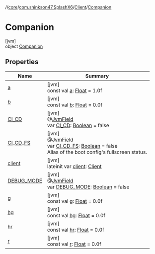 //[core](../../../../index.md)/[com.shinkson47.SplashX6](../../index.md)/[Client](../index.md)/[Companion](index.md)

# Companion

[jvm]\
object [Companion](index.md)

## Properties

| Name | Summary |
|---|---|
| [a](a.md) | [jvm]<br>const val [a](a.md): [Float](https://kotlinlang.org/api/latest/jvm/stdlib/kotlin/-float/index.html) = 1.0f |
| [b](b.md) | [jvm]<br>const val [b](b.md): [Float](https://kotlinlang.org/api/latest/jvm/stdlib/kotlin/-float/index.html) = 0.0f |
| [CI_CD](-c-i_-c-d.md) | [jvm]<br>@[JvmField](https://kotlinlang.org/api/latest/jvm/stdlib/kotlin.jvm/-jvm-field/index.html)<br>var [CI_CD](-c-i_-c-d.md): [Boolean](https://kotlinlang.org/api/latest/jvm/stdlib/kotlin/-boolean/index.html) = false |
| [CI_CD_FS](-c-i_-c-d_-f-s.md) | [jvm]<br>@[JvmField](https://kotlinlang.org/api/latest/jvm/stdlib/kotlin.jvm/-jvm-field/index.html)<br>var [CI_CD_FS](-c-i_-c-d_-f-s.md): [Boolean](https://kotlinlang.org/api/latest/jvm/stdlib/kotlin/-boolean/index.html) = false<br>Alias of the boot config's fullscreen status. |
| [client](client.md) | [jvm]<br>lateinit var [client](client.md): [Client](../index.md) |
| [DEBUG_MODE](-d-e-b-u-g_-m-o-d-e.md) | [jvm]<br>@[JvmField](https://kotlinlang.org/api/latest/jvm/stdlib/kotlin.jvm/-jvm-field/index.html)<br>var [DEBUG_MODE](-d-e-b-u-g_-m-o-d-e.md): [Boolean](https://kotlinlang.org/api/latest/jvm/stdlib/kotlin/-boolean/index.html) = false |
| [g](g.md) | [jvm]<br>const val [g](g.md): [Float](https://kotlinlang.org/api/latest/jvm/stdlib/kotlin/-float/index.html) = 0.0f |
| [hg](hg.md) | [jvm]<br>const val [hg](hg.md): [Float](https://kotlinlang.org/api/latest/jvm/stdlib/kotlin/-float/index.html) = 0.0f |
| [hr](hr.md) | [jvm]<br>const val [hr](hr.md): [Float](https://kotlinlang.org/api/latest/jvm/stdlib/kotlin/-float/index.html) = 0.0f |
| [r](r.md) | [jvm]<br>const val [r](r.md): [Float](https://kotlinlang.org/api/latest/jvm/stdlib/kotlin/-float/index.html) = 0.0f |
